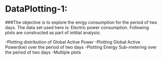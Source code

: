 # DataPlotting-1:
###The objective is to explore the enrgy consumption for the period of two days. The data set used here is: Electric power consumption. Following plots are constructed as part of intitial analysis:

-Plotting distribution of Global Active Power
-Plotting Global Active Power(kw) over the period of two days
-Plotting Energy Sub-metering over the period of two days
-Multiple plots
